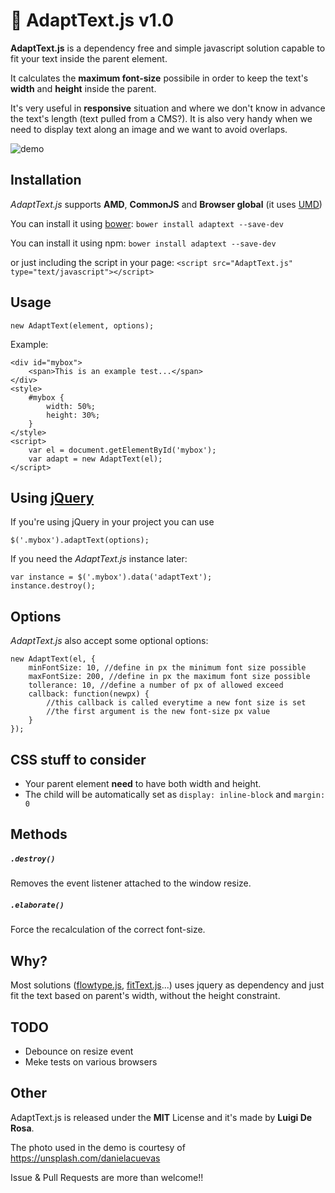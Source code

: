 :raised_hands: AdaptText.js v1.0
==============
**AdaptText.js** is a dependency free and simple javascript solution capable to fit your text inside the parent element.

It calculates the **maximum font-size** possibile in order to keep the text's **width** and **height** inside the parent.

It's very useful in **responsive** situation and where we don't know in advance the text's length (text pulled from a CMS?). It is also very handy when we need to display text along an image and we want to avoid overlaps.

![demo](http://i.imgur.com/dpRozWf.gif "Demo")

Installation
-----
*AdaptText.js* supports **AMD**, **CommonJS** and **Browser global** (it uses [UMD](https://github.com/umdjs/umd))

You can install it using [bower](http://bower.io): `bower install adaptext --save-dev`

You can install it using npm: `bower install adaptext --save-dev`

or just including the script in your page:
`<script src="AdaptText.js" type="text/javascript"></script>`

Usage
-----

`new AdaptText(element, options);`

Example:
```
<div id="mybox">
    <span>This is an example test...</span>
</div>
<style>
    #mybox {
        width: 50%;
        height: 30%;
    }
</style>
<script>
    var el = document.getElementById('mybox');
    var adapt = new AdaptText(el);
</script>
```

Using [jQuery](http://www.jquery.com)
-----
If you're using jQuery in your project you can use
```
$('.mybox').adaptText(options);
```

If you need the *AdaptText.js* instance later:
```
var instance = $('.mybox').data('adaptText');
instance.destroy();
```

Options
-----
*AdaptText.js* also accept some optional options:
```
new AdaptText(el, {
    minFontSize: 10, //define in px the minimum font size possible
    maxFontSize: 200, //define in px the maximum font size possible
    tollerance: 10, //define a number of px of allowed exceed
    callback: function(newpx) {
        //this callback is called everytime a new font size is set
        //the first argument is the new font-size px value
    }
});
```
CSS stuff to consider
-----
- Your parent element **need** to have both width and height.
- The child will be automatically set as `display: inline-block` and `margin: 0`

Methods
-----
##### `.destroy()`
Removes the event listener attached to the window resize.

##### `.elaborate()`
Force the recalculation of the correct font-size.

Why?
-----
Most solutions ([flowtype.js](https://github.com/simplefocus/FlowType.JS/), [fitText.js](https://github.com/davatron5000/FitText.js)...) uses jquery as dependency and just fit the text based on parent's width, without the height constraint.

TODO
-----
- Debounce on resize event
- Meke tests on various browsers

Other
-----
AdaptText.js is released under the **MIT** License and it's made by **Luigi De Rosa**.

The photo used in the demo is courtesy of https://unsplash.com/danielacuevas

Issue & Pull Requests are more than welcome!!
